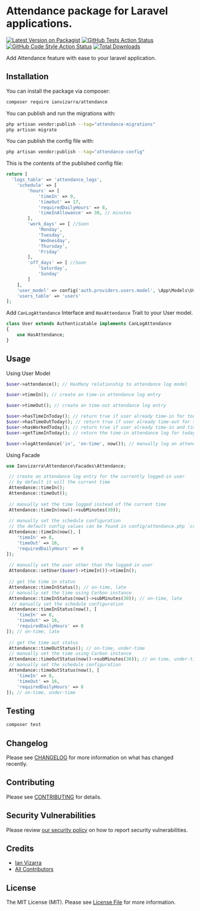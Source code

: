 # Attendance package for Laravel applications.

[![Latest Version on Packagist](https://img.shields.io/packagist/v/ianvizarra/attendance.svg?style=flat-square)](https://packagist.org/packages/ianvizarra/attendance)
[![GitHub Tests Action Status](https://img.shields.io/github/workflow/status/ianvizarra/attendance/run-tests?label=tests)](https://github.com/ianvizarra/attendance/actions?query=workflow%3Arun-tests+branch%3Amain)
[![GitHub Code Style Action Status](https://img.shields.io/github/workflow/status/ianvizarra/attendance/Fix%20PHP%20code%20style%20issues?label=code%20style)](https://github.com/ianvizarra/attendance/actions?query=workflow%3A"Fix+PHP+code+style+issues"+branch%3Amain)
[![Total Downloads](https://img.shields.io/packagist/dt/ianvizarra/attendance.svg?style=flat-square)](https://packagist.org/packages/ianvizarra/attendance)

Add Attendance feature with ease to your laravel application.

## Installation

You can install the package via composer:

```bash
composer require ianvizarra/attendance
```

You can publish and run the migrations with:

```bash
php artisan vendor:publish --tag="attendance-migrations"
php artisan migrate
```

You can publish the config file with:

```bash
php artisan vendor:publish --tag="attendance-config"
```

This is the contents of the published config file:

```php
return [
  'logs_table' => 'attendance_logs',
    'schedule' => [
        'hours' => [
            'timeIn' => 9,
            'timeOut' => 17,
            'requiredDailyHours' => 8,
            'timeInAllowance' => 30, // minutes
        ],
        'work_days' => [ //Soon
            'Monday',
            'Tuesday',
            'Wednesday',
            'Thursday',
            'Friday'
        ],
        'off_days' => [ //Soon
            'Saturday',
            'Sunday'
        ]
    ],
    'user_model' => config('auth.providers.users.model', \App\Models\User::class),
    'users_table' => 'users'
];
```

Add `CanLogAttendance` Interface and `HasAttendance` Trait to your User model.

```php
class User extends Authenticatable implements CanLogAttendance
{
    use HasAttendance;
}
```

## Usage

Using User Model
```php
$user->attendance(); // HasMany relationship to attendance log model

$user->timeIn(); // create an time-in attendance log entry

$user->timeOut(); // create an time-out attendance log entry

$user->hasTimeInToday(); // return true if user already time-in for today
$user->hasTimeOutToday(); // return true if user already time-out for today
$user->hasWorkedToday(); // return true if user already time-in and time-out for today
$user->getTimeInToday(); // return the time-in attendance log for today

$user->logAttendance('in', 'on-time', now()); // manually log an attendance by type, status and time
```

Using Facade
```php
use Ianvizarra\Attendance\Facades\Attendance;

 // create an attendance log entry for the currently logged-in user
 // by default it will the current time
 Attendance::timeIn(); 
 Attendance::timeOut();
 
 // manually set the time logged instead of the current time
 Attendance::timeIn(now()->subMinutes(30));
 
 // manually set the schedule configuration
 // the default config values can be found in config/attendance.php `config('attendance.schedule.hours')`
 Attendance::timeIn(now(), [
    'timeIn' => 8,
    'timeOut' => 16,
    'requiredDailyHours' => 8
]);
 
 // manually set the user other than the logged-in user
 Attendance::setUser($user)->timeIn())->timeIn();
 
 // get the time in status
 Attendance::timeInStatus(); // on-time, late
 // manually set the time using Carbon instance
 Attendance::timeInStatus(now()->subMinutes(30)); // on-time, late
  // manually set the schedule configuration
 Attendance::timeInStatus(now(), [
    'timeIn' => 8,
    'timeOut' => 16,
    'requiredDailyHours' => 8
]); // on-time, late
 
 // get the time out status
 Attendance::timeOutStatus(); // on-time, under-time
 // manually set the time using Carbon instance
 Attendance::timeOutStatus(now()->subMinutes(30)); // on-time, under-time
 // manually set the schedule configuration
 Attendance::timeOutStatus(now(), [
    'timeIn' => 8,
    'timeOut' => 16,
    'requiredDailyHours' => 8
]); // on-time, under-time
```

## Testing

```bash
composer test
```

## Changelog

Please see [CHANGELOG](CHANGELOG.md) for more information on what has changed recently.

## Contributing

Please see [CONTRIBUTING](CONTRIBUTING.md) for details.

## Security Vulnerabilities

Please review [our security policy](../../security/policy) on how to report security vulnerabilities.

## Credits

- [Ian Vizarra](https://github.com/ianvizarra)
- [All Contributors](../../contributors)

## License

The MIT License (MIT). Please see [License File](LICENSE.md) for more information.

